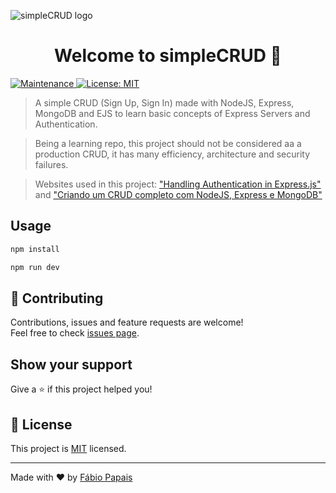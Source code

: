 ![simpleCRUD logo](https://github.com/fabiopapaiss/simpleCRUD/blob/master/views/media/simpleCRUD%20logo.png)
<h1 align="center">Welcome to simpleCRUD 👋</h1>
<p>
  <a href="https://github.com/fabiopapaiss/simpleCRUD/graphs/commit-activity" target="_blank">
    <img alt="Maintenance" src="https://img.shields.io/badge/Maintained%3F-yes-green.svg" />
  </a>
  <a href="https://github.com/fabiopapaiss/simpleCRUD/blob/master/LICENSE" target="_blank">
    <img alt="License: MIT" src="https://img.shields.io/github/license/fabiopapaiss/simpleCRUD" />
  </a>
</p>

> A simple CRUD (Sign Up, Sign In) made with NodeJS, Express, MongoDB and EJS to learn basic concepts of Express Servers and Authentication.

> Being a learning repo, this project should not be considered aa a production CRUD, it has many efficiency, architecture and security failures.

> Websites used in this project: ["Handling Authentication in Express.js"](https://stackabuse.com/handling-authentication-in-express-js/) and ["Criando um CRUD completo com NodeJS, Express e MongoDB"](https://medium.com/baixada-nerd/criando-um-crud-completo-com-nodejs-express-e-mongodb-parte-1-3-6c8389d7147d)

## Usage

```sh
npm install
```

```sh
npm run dev
```

## 🤝 Contributing

Contributions, issues and feature requests are welcome!<br />Feel free to check [issues page](https://github.com/fabiopapaiss/simpleCRUD/issues). 

## Show your support

Give a ⭐️ if this project helped you!

## 📝 License

This project is [MIT](https://github.com/fabiopapaiss/simpleCRUD/blob/master/LICENSE) licensed.

***
Made with ❤️ by [Fábio Papais](https://github.com/fabiopapaiss)
